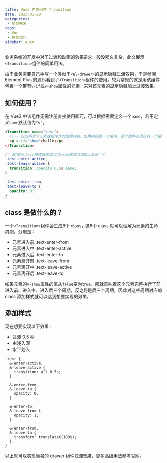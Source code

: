```yaml
---
title: Vue3 内置组件 Transition
date: 2023-01-28
categories:
 - 项目开发
tags:
 - Vue
 - 性能优化
sidebar: auto
---
```


业务系统的开发中对于过渡和动画的效果要求一般没那么复杂，此文展示`<Transition>`组件的简单用法。

由于业务需要自己手写一个类似于`<el-drawer>`的显示隐藏过渡效果，于是参阅 Element Plus 的源码看到了`<Transition>`组件的使用。较为常规的就是用该组件包裹一个带有`v-if`或`v-show`属性的元素，来对该元素的显示隐藏加上过渡效果。

## 如何使用？

在 Vue3 中该组件无需注册直接使用即可，可以根据需要定义一个`name`，若不定义`name`默认值为`"v"`。

``` html
<Transition name="test">
  <!-- 仅支持单个元素或组件作为插槽内容。如果内容是一个组件，这个组件必须仅有一个根元素 -->
  <p v-if="show">hello</p>
</Transition>
```

``` css
/* 生成的class格式就是定义的name属性的值加上后缀 */
.test-enter-active,
.test-leave-active {
  transition: opacity 0.5s ease;
}

.test-enter-from,
.test-leave-to {
  opacity: 0;
}
```

## class 是做什么的？

一个`<Transition>`组件会生成6个 class，这6个 class 就可以理解为元素的生命周期，分别是：

- 元素进入前 .text-enter-from
- 元素进入中 .text-enter-active
- 元素进入后 .text-enter-to
- 元素离开前 .text-leave-from
- 元素离开中 .text-leave-active
- 元素离开后 .text-leave-to

如果元素的`v-show`属性的值从`false`变为`true`，那就意味着这个元素完整执行了前进入前、进入中、进入后三个周期，反之则是后三个周期，因此对这些周期对应的 class 添加样式就可以达到想要实现的效果。

## 添加样式

现在想要实现以下效果：

- 过渡 0.5 秒
- 由浅入深
- 水平划入

``` less
.test {
  &-enter-active,
  &-leave-active {
    transition: all 0.5s;
  }

  &-enter-from,
  &-leave-to {
    opacity: 0;
  }

  &-enter-to,
  &-leave-from {
    opacity: 1;
  }

  &-enter-from,
  &-leave-to {
    transform: translateX(100%);
  }
}
```

以上就可以实现简易的 drawer 组件过渡效果，更多高级用法参考官网。